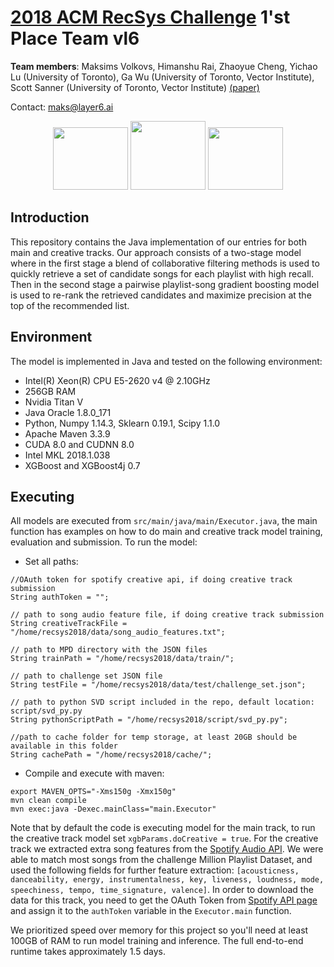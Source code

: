# [2018 ACM RecSys Challenge](http://www.recsyschallenge.com/2018) 1'st Place Team vl6

**Team members**: Maksims Volkovs, Himanshu Rai, Zhaoyue Cheng, Yichao Lu (University of Toronto), Ga Wu (University of Toronto, Vector Institute), Scott Sanner (University of Toronto, Vector Institute) [(paper)](http://www.cs.toronto.edu/~mvolkovs/recsys2018_challenge.pdf)

Contact: maks@layer6.ai

<p align="center">
<a href="https://layer6.ai/"><img src="https://github.com/layer6ai-labs/vl6_recsys2018/blob/master/logos/layer6ai-logo.png" width="120" height="100"></a>
<a href="https://www.utoronto.ca//"><img src="https://github.com/layer6ai-labs/vl6_recsys2018/blob/master/logos/UofT.jpg" width="120" height="110"></a>
<a href="https://vectorinstitute.ai/"><img src="https://github.com/layer6ai-labs/vl6_recsys2018/blob/master/logos/vector.jpg" width="120" height="100"></a>
</p>

<a name="intro"/>

## Introduction
This repository contains the Java implementation of our entries for both main and creative tracks. Our approach 
consists of a two-stage model where in the first stage a blend of collaborative filtering methods is used to 
quickly retrieve a set of candidate songs for each playlist with high recall. Then in the second stage a pairwise 
playlist-song gradient boosting model is used to re-rank the retrieved candidates and maximize precision at the 
top of the recommended list.

<a name="env"/>

## Environment
The model is implemented in Java and tested on the following environment:
* Intel(R) Xeon(R) CPU E5-2620 v4 @ 2.10GHz
* 256GB RAM
* Nvidia Titan V
* Java Oracle 1.8.0_171
* Python, Numpy 1.14.3, Sklearn 0.19.1, Scipy 1.1.0
* Apache Maven 3.3.9
* CUDA 8.0 and CUDNN 8.0
* Intel MKL 2018.1.038
* XGBoost and XGBoost4j 0.7

<a name="dataset"/>

## Executing

All models are executed from `src/main/java/main/Executor.java`, the main function has examples on 
how to do main and creative track model training, evaluation and submission. To run the model:

* Set all paths:
```
//OAuth token for spotify creative api, if doing creative track submission
String authToken = "";

// path to song audio feature file, if doing creative track submission
String creativeTrackFile = "/home/recsys2018/data/song_audio_features.txt";

// path to MPD directory with the JSON files
String trainPath = "/home/recsys2018/data/train/";

// path to challenge set JSON file
String testFile = "/home/recsys2018/data/test/challenge_set.json";

// path to python SVD script included in the repo, default location: script/svd_py.py
String pythonScriptPath = "/home/recsys2018/script/svd_py.py";

//path to cache folder for temp storage, at least 20GB should be available in this folder
String cachePath = "/home/recsys2018/cache/";
```

* Compile and execute with maven:
```
export MAVEN_OPTS="-Xms150g -Xmx150g"
mvn clean compile
mvn exec:java -Dexec.mainClass="main.Executor" 
```
Note that by default the code is executing model for the main track, to run the creative track model set `xgbParams.doCreative = true`. For the creative track we extracted extra song features from the 
[Spotify Audio API](https://developer.spotify.com/documentation/web-api/reference/tracks/get-several-audio-features/). We were able to match most songs from the challenge Million Playlist Dataset, and used the following fields for further feature extraction: `[acousticness, danceability, energy, instrumentalness, key, liveness, loudness, mode, speechiness, tempo, time_signature, valence]`. In order to download the data for this track, you need to get the OAuth Token from 
[Spotify API page](https://developer.spotify.com/console/get-audio-features-several-tracks/?ids=4JpKVNYnVcJ8tuMKjAj50A,2NRANZE9UCmPAS5XVbXL40,24JygzOLM0EmRQeGtFcIcG) and
assign it to the `authToken` variable in the `Executor.main` function.

We prioritized speed over memory for this project so you'll need at least 100GB of RAM to run model training and inference. The full end-to-end runtime takes approximately 1.5 days.

